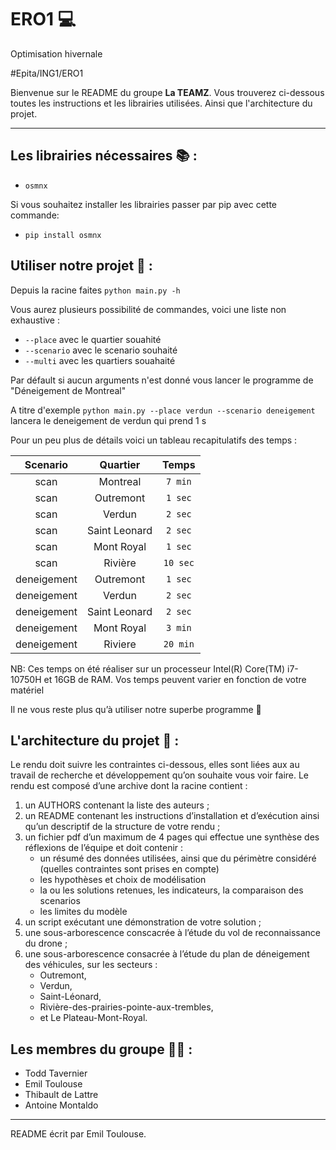 # ERO1 💻

Optimisation hivernale

#Epita/ING1/ERO1

Bienvenue sur le README du groupe **La TEAMZ**. Vous trouverez ci-dessous toutes les instructions et les librairies utilisées.
Ainsi que l'architecture du projet.

---

## Les librairies nécessaires 📚 :

- `osmnx`

Si vous souhaitez installer les librairies passer par pip avec cette commande:

- `pip install osmnx`

## Utiliser notre projet 🔎 :

Depuis la racine faites `python main.py -h`

Vous aurez plusieurs possibilité de commandes, voici une liste non exhaustive :

- `--place` avec le quartier souahité
- `--scenario` avec le scenario souhaité
- `--multi` avec les quartiers souahaité

Par défault si aucun arguments n'est donné vous lancer le programme de "Déneigement de Montreal"

A titre d'exemple `python main.py --place verdun --scenario deneigement` lancera le deneigement de verdun qui prend 1 s

Pour un peu plus de détails voici un tableau recapitulatifs des temps :

|  Scenario   |   Quartier    |  Temps   |
| :---------: | :-----------: | :------: |
|    scan     |   Montreal    | `7 min`  |
|    scan     |   Outremont   | `1 sec`  |
|    scan     |    Verdun     | `2 sec`  |
|    scan     | Saint Leonard | `2 sec`  |
|    scan     |  Mont Royal   | `1 sec`  |
|    scan     |    Rivière    | `10 sec` |
| deneigement |   Outremont   | `1 sec`  |
| deneigement |    Verdun     | `2 sec`  |
| deneigement | Saint Leonard | `2 sec`  |
| deneigement |  Mont Royal   | `3 min`  |
| deneigement |    Riviere    | `20 min` |

NB: Ces temps on été réaliser sur un processeur Intel(R) Core(TM) i7-10750H et 16GB de RAM. Vos temps peuvent varier en fonction de votre matériel

Il ne vous reste plus qu’à utiliser notre superbe programme 🎉

## L'architecture du projet 📐 :

Le rendu doit suivre les contraintes ci-dessous, elles sont liées aux au travail de recherche et développement
qu’on souhaite vous voir faire.
Le rendu est composé d’une archive dont la racine contient :

1. un AUTHORS contenant la liste des auteurs ;
2. un README contenant les instructions d’installation et d’exécution ainsi qu’un descriptif de la structure
   de votre rendu ;
3. un fichier pdf d’un maximum de 4 pages qui effectue une synthèse des réflexions de l’équipe et doit
   contenir :
   - un résumé des données utilisées, ainsi que du périmètre considéré (quelles contraintes sont prises en
     compte)
   - les hypothèses et choix de modélisation
   - la ou les solutions retenues, les indicateurs, la comparaison des scenarios
   - les limites du modèle
4. un script exécutant une démonstration de votre solution ;
5. une sous-arborescence conscacrée à l’étude du vol de reconnaissance du drone ;
6. une sous-arborescence consacrée à l’étude du plan de déneigement des véhicules, sur les secteurs :
   - Outremont,
   - Verdun,
   - Saint-Léonard,
   - Rivière-des-prairies-pointe-aux-trembles,
   - et Le Plateau-Mont-Royal.

## Les membres du groupe 👨‍🏫 :

- Todd Tavernier
- Emil Toulouse
- Thibault de Lattre
- Antoine Montaldo

---

README écrit par Emil Toulouse.
